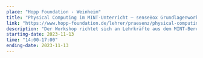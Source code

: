 ```yaml
---
place: "Hopp Foundation - Weinheim"
title: "Physical Computing im MINT-Unterricht – senseBox Grundlagenworkshop"
link: "https://www.hopp-foundation.de/lehrer/praesenz/physical-computing-im-mint-unterricht-sensebox-grundlagenworkshop/#"
description: "Der Workshop richtet sich an Lehrkräfte aus dem MINT-Bereich sowie an Lehrende der Geographie. Es sind keine Vorkenntnisse in den Bereichen "Programmierung" und "Mikrocontroller" notwendig. Die im Workshop erworbenen Kenntnisse werden innerhalb der Veranstaltung durch die selbstständige Durchführung von Projekten trainiert, womit die Teilnehmenden auf den Einsatz der senseBox in ihrem eigenen Unterricht vorbereitet werden."
starting-date: 2023-11-13
time: "14:00-17:00"
ending-date: 2023-11-13
---
```

